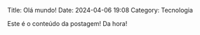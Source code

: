 Title: Olá mundo!
Date: 2024-04-06 19:08
Category: Tecnologia

Este é o conteúdo da postagem! Da hora!